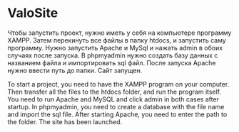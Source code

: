# ValoSite

Чтобы запустить проект, нужно иметь у себя на компьютере программу XAMPP. 
Затем перекинуть все файлы в папку htdocs, и запустить саму программу. 
Нужно запустить Apache и MySql и нажать admin в обоих случаях после запуска. 
В phpmyadmin нужно создать базу данных с названием файла и импортировать sql файл.
После запуска Apache нужно ввести путь до папки.
Сайт запущен.

To start a project, you need to have the XAMPP program on your computer.
Then transfer all the files to the htdocs folder, and run the program itself.
You need to run Apache and MySQL and click admin in both cases after startup.
In phpmyadmin, you need to create a database with the file name and import the sql file.
After starting Apache, you need to enter the path to the folder.
The site has been launched.
